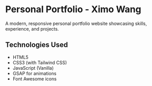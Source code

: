# Personal Portfolio - Ximo Wang

A modern, responsive personal portfolio website showcasing skills, experience, and projects.

## Technologies Used

- HTML5
- CSS3 (with Tailwind CSS)
- JavaScript (Vanilla)
- GSAP for animations
- Font Awesome icons

